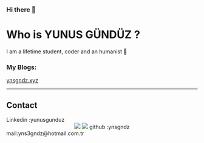 ### Hi there 👋
<h1>Who is YUNUS GÜNDÜZ ?</h1>
<p>I am a lifetime student, coder and an humanist 💜</p>

<h3>My Blogs:</h3>  <a href="http://ynsgndz.xyz/">ynsgndz.xyz</a><hr>

<h2>Contact</h2>
Linkedin :yunusgunduz
<center>
  <a href="http://fb.com/gndzyunus"><img src="https://www.facebook.com/images/icons-large/fb-xl-gradient.png"></a>
  <a href="https://www.linkedin.com/in/yunusgunduz/"><img src="https://content.linkedin.com/content/dam/me/business/en-us/amp/brand-site/v2/bg/LI-Logo.svg.original.svg"></a>
github :ynsgndz
</center>
mail:yns3gndz@hotmail.com.tr
<!--
**ynsgndz/ynsgndz** is a ✨ _special_ ✨ repository because its `README.md` (this file) appears on your GitHub profile.

Here are some ideas to get you started:

- 🔭 I’m currently working on ...
- 🌱 I’m currently learning ...
- 👯 I’m looking to collaborate on ...
- 🤔 I’m looking for help with ...
- 💬 Ask me about ...
- 📫 How to reach me: ...
- 😄 Pronouns: ...
- ⚡ Fun fact: ...
-->
